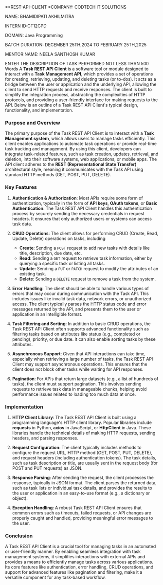 **REST-API-CLIENT
*COMPANY: CODTECH IT SOLUTIONS

NAME: BHAMIDIPATI AKHILMITRA

INTERN ID:CT12GPD

DOMAIN: Java Programming

BATCH DURATION: DECEMBER 25TH,2024 TO FEBRUARY 25TH,2025

MENTOR NAME: NEELA SANTHOSH KUMAR

ENTER THE DESCRIPTION OF TASK PERFORMED NOT LESS THAN 500 Words
A **Task REST API Client** is a software tool or module designed to interact with a **Task Management API**, which provides a set of operations for creating, retrieving, updating, and deleting tasks (or to-dos). It acts as a bridge between the user or application and the underlying API, allowing the client to send HTTP requests and receive responses. The client is built to simplify the integration process, abstracting the complexities of HTTP protocols, and providing a user-friendly interface for making requests to the API. Below is an outline of a Task REST API Client's typical design, functionality, and implementation.

### Purpose and Overview

The primary purpose of the Task REST API Client is to interact with a **Task Management system**, which allows users to manage tasks efficiently. This client enables applications to automate task operations or provide real-time task tracking and management. By using this client, developers can integrate task-related features, such as task creation, updates, retrieval, and deletion, into their software systems, web applications, or mobile apps. The API client adheres to the **REST (Representational State Transfer)** architectural style, meaning it communicates with the Task API using standard HTTP methods (GET, POST, PUT, DELETE).

### Key Features

1. **Authentication & Authorization**: 
   Most APIs require some form of authentication, typically in the form of **API keys**, **OAuth tokens**, or **Basic Authentication**. The Task REST API Client handles this authentication process by securely sending the necessary credentials in request headers. It ensures that only authorized users or systems can access task data.

2. **CRUD Operations**: 
   The client allows for performing CRUD (Create, Read, Update, Delete) operations on tasks, including:
   - **Create**: Sending a `POST` request to add new tasks with details like title, description, due date, etc.
   - **Read**: Sending a `GET` request to retrieve task information, either by querying a specific task or listing all tasks.
   - **Update**: Sending a `PUT` or `PATCH` request to modify the attributes of an existing task.
   - **Delete**: Sending a `DELETE` request to remove a task from the system.

3. **Error Handling**: 
   The client should be able to handle various types of errors that may occur during communication with the Task API. This includes issues like invalid task data, network errors, or unauthorized access. The client typically parses the HTTP status code and error messages returned by the API, and presents them to the user or application in an intelligible format.

4. **Task Filtering and Sorting**:
   In addition to basic CRUD operations, the Task REST API Client often supports advanced functionality such as filtering tasks based on attributes like status (e.g., completed or pending), priority, or due date. It can also enable sorting tasks by these attributes.

5. **Asynchronous Support**: 
   Given that API interactions can take time, especially when retrieving a large number of tasks, the Task REST API Client may support asynchronous operations. This ensures that the client does not block other tasks while waiting for API responses.

6. **Pagination**: 
   For APIs that return large datasets (e.g., a list of hundreds of tasks), the client must support pagination. This involves sending requests to retrieve task data in manageable chunks, helping avoid performance issues related to loading too much data at once.

### Implementation

1. **HTTP Client Library**: 
   The Task REST API Client is built using a programming language's HTTP client library. Popular libraries include **requests** in Python, **axios** in JavaScript, or **HttpClient** in Java. These libraries handle the technical details of making HTTP requests, sending headers, and parsing responses.

2. **Request Configuration**: 
   The client typically includes methods to configure the request URL, HTTP method (GET, POST, PUT, DELETE), and request headers (including authentication tokens). The task details, such as task description or title, are usually sent in the request body (for POST and PUT requests) as JSON.

3. **Response Parsing**: 
   After sending the request, the client processes the response, typically in JSON format. The client parses the returned data, such as task lists or individual task details, and provides the results to the user or application in an easy-to-use format (e.g., a dictionary or object).

4. **Exception Handling**: 
   A robust Task REST API Client ensures that common errors such as timeouts, failed requests, or API changes are properly caught and handled, providing meaningful error messages to the user.

### Conclusion

A Task REST API Client is a crucial tool for managing tasks in an automated or user-friendly manner. By enabling seamless integration with task management systems, it simplifies interactions with external APIs and provides a means to efficiently manage tasks across various applications. Its core features like authentication, error handling, CRUD operations, and support for advanced features like pagination and filtering, make it a versatile component for any task-based workflow.
